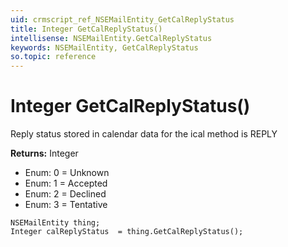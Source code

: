 ```yaml
---
uid: crmscript_ref_NSEMailEntity_GetCalReplyStatus
title: Integer GetCalReplyStatus()
intellisense: NSEMailEntity.GetCalReplyStatus
keywords: NSEMailEntity, GetCalReplyStatus
so.topic: reference
---
```


# Integer GetCalReplyStatus()

Reply status stored in calendar data for the ical method is REPLY

**Returns:** Integer

* Enum: 0 = Unknown 
* Enum: 1 = Accepted 
* Enum: 2 = Declined 
* Enum: 3 = Tentative 

```crmscript
NSEMailEntity thing;
Integer calReplyStatus  = thing.GetCalReplyStatus();
```

